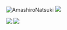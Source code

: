 ![AmashiroNatsuki](https://cdn.jsdelivr.net/gh/tsukiseele/ImageHosting/img/amsrntk3.png) ![](https://visitor-badge.laobi.icu/badge?page_id=tsukiseele.readme)
<div>
  <a href="https://github.com/tsukiseele" align="right">
    <img align="left" src="https://github-readme-stats.vercel.app/api/top-langs/?username=tsukiseele&theme=vue&layout=compact&langs_count=7" />
  </a>
  <a href="https://github.com/tsukiseele" align="right"> 
    <img align="left" src="https://github-readme-stats.vercel.app/api?username=tsukiseele&theme=vue&show_icons=true" />
  </a>
</div>
